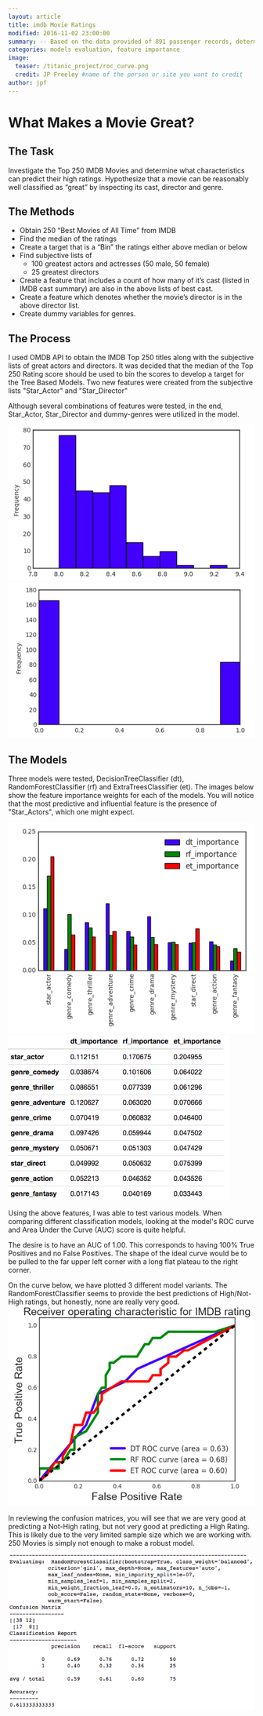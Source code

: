 ```yaml
---
layout: article
title: imdb Movie Ratings
modified: 2016-11-02 23:00:00
summary: -- Based on the data provided of 891 passenger records, determine what factors (age, sex, class, etc.) may be influential in a model to determine passenger survival of the titanic disaster. --
categories: models evaluation, feature importance
image:
  teaser: /titanic_project/roc_curve.png
  credit: JP Freeley #name of the person or site you want to credit
author: jpf
---
```


# What Makes a Movie Great?

## The Task
Investigate the Top 250 IMDB Movies and determine what characteristics can predict their high ratings. Hypothesize that a movie can be reasonably well classified as “great” by inspecting its cast, director and genre.

## The Methods
- Obtain 250 “Best Movies of All Time” from IMDB
- Find the median of the ratings
- Create a target that is a “Bin” the ratings either above median or below
- Find subjective lists of
    - 100 greatest actors and actresses (50 male, 50 female)
    - 25 greatest directors
- Create a feature that includes a count of how many of it’s cast (listed in IMDB cast summary) are also in the above lists of best cast.
- Create a feature which denotes whether the movie’s director is in the above director list.
- Create dummy variables for genres.

## The Process
I used OMDB API to obtain the IMDB Top 250 titles along with the subjective lists of great actors and directors. It was decided that the median of the Top 250 Rating score should be used to bin the scores to develop a target for the Tree Based Models. Two new features were created from the subjective lists "Star_Actor" and "Star_Director"

Although several combinations of features were tested, in the end, Star_Actor, Star_Director and dummy-genres were utilized in the model.

![](/images/imdb_project/imdb_ratings.png)
![](/images/imdb_project/bin_target.png)

## The Models

Three models were tested, DecisionTreeClassifier (dt), RandomForestClassifier (rf) and ExtraTreesClassifier (et). The images below show the feature importance weights for each of the models. You will notice that the most predictive and influential feature is the presence of "Star_Actors", which one might expect.

![](/images/imdb_project/feats1.png)
![](/images/imdb_project/feats2.png)

Using the above features, I was able to test various models. When comparing different classification models, looking at the model's ROC curve and Area Under the Curve (AUC) score is quite helpful.

The desire is to have an AUC of 1.00. This corresponds to having 100% True Positives and no False Positives. The shape of the ideal curve would be to be pulled to the far upper left corner with a long flat plateau to the right corner.

On the curve below, we have plotted 3 different model variants. The RandomForestClassifier seems to provide the best predictions of High/Not-High ratings, but honestly, none are really very good.
![](/images/imdb_project/roc_curve.png)

In reviewing the confusion matrices, you will see that we are very good at predicting a Not-High rating, but not very good at predicting a High Rating. This is likely due to the very limited sample size which we are working with. 250 Movies is simply not enough to make a robust model.

![](/images/imdb_project/confuse.png)
